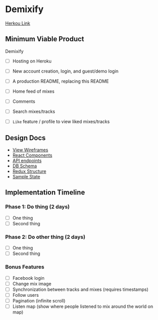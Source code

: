 # Demixify

[Herkou Link](http://demixify.herokuapp.com)

## Minimum Viable Product

Demixify

- [ ] Hosting on Heroku
- [ ] New account creation, login, and guest/demo login
- [ ] A production README, replacing this README
- [ ] Home feed of mixes
- [ ] Comments
- [ ] Search mixes/tracks
- [ ] `Like` feature / profile to view liked mixes/tracks



## Design Docs
* [View Wireframes](wireframes)
* [React Components](component-hierarchy.md)
* [API endpoints](api-endpoints.md)
* [DB Schema](schema.md)
* [Redux Structure](redux-structure.md)
* [Sample State](sample-state.md)

## Implementation Timeline

### Phase 1: Do thing (2 days)
- [ ] One thing
- [ ] Second thing

### Phase 2: Do other thing (2 days)
- [ ] One thing
- [ ] Second thing

### Bonus Features
- [ ] Facebook login
- [ ] Change mix image
- [ ] Synchronization between tracks and mixes (requires timestamps)
- [ ] Follow users
- [ ] Pagination (infinite scroll)
- [ ] Listen map (show where people listened to mix around the world on map)
